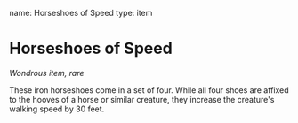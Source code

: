 name: Horseshoes of Speed
type: item

# Horseshoes of Speed 
_Wondrous item, rare_ 

These iron horseshoes come in a set of four. While all four shoes are affixed to the hooves of a horse or similar creature, they increase the creature's walking speed by 30 feet.